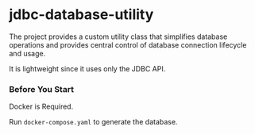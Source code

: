 # jdbc-database-utility
The project provides a custom utility class that simplifies database operations and 
provides central control of database connection lifecycle and usage.

It is lightweight since it uses only the JDBC API.

### Before You Start
Docker is Required.

Run `docker-compose.yaml` to generate the database. 